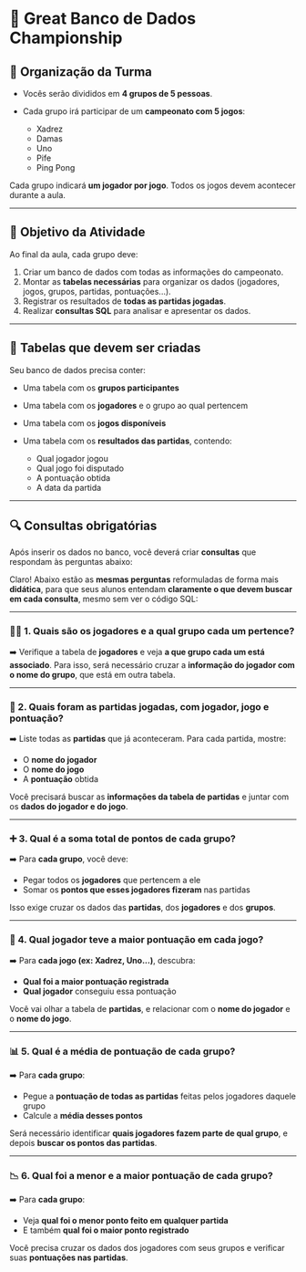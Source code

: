 # 🎲 Great Banco de Dados Championship

## 👥 Organização da Turma

* Vocês serão divididos em **4 grupos de 5 pessoas**.
* Cada grupo irá participar de um **campeonato com 5 jogos**:

  * Xadrez
  * Damas
  * Uno
  * Pife
  * Ping Pong

Cada grupo indicará **um jogador por jogo**. Todos os jogos devem acontecer durante a aula.

---

## 🧩 Objetivo da Atividade

Ao final da aula, cada grupo deve:

1. Criar um banco de dados com todas as informações do campeonato.
2. Montar as **tabelas necessárias** para organizar os dados (jogadores, jogos, grupos, partidas, pontuações...).
3. Registrar os resultados de **todas as partidas jogadas**.
4. Realizar **consultas SQL** para analisar e apresentar os dados.

---

## 📁 Tabelas que devem ser criadas

Seu banco de dados precisa conter:

* Uma tabela com os **grupos participantes**
* Uma tabela com os **jogadores** e o grupo ao qual pertencem
* Uma tabela com os **jogos disponíveis**
* Uma tabela com os **resultados das partidas**, contendo:

  * Qual jogador jogou
  * Qual jogo foi disputado
  * A pontuação obtida
  * A data da partida

---

## 🔍 Consultas obrigatórias

Após inserir os dados no banco, você deverá criar **consultas** que respondam às perguntas abaixo:

Claro! Abaixo estão as **mesmas perguntas** reformuladas de forma mais **didática**, para que seus alunos entendam **claramente o que devem buscar em cada consulta**, mesmo sem ver o código SQL:

---

### 🧍‍♂️ 1. **Quais são os jogadores e a qual grupo cada um pertence?**

➡️ Verifique a tabela de **jogadores** e veja **a que grupo cada um está associado**.
Para isso, será necessário cruzar a **informação do jogador com o nome do grupo**, que está em outra tabela.

---

### 🎲 2. **Quais foram as partidas jogadas, com jogador, jogo e pontuação?**

➡️ Liste todas as **partidas** que já aconteceram.
Para cada partida, mostre:

* O **nome do jogador**
* O **nome do jogo**
* A **pontuação** obtida

Você precisará buscar as **informações da tabela de partidas** e juntar com os **dados do jogador e do jogo**.

---

### ➕ 3. **Qual é a soma total de pontos de cada grupo?**

➡️ Para **cada grupo**, você deve:

* Pegar todos os **jogadores** que pertencem a ele
* Somar os **pontos que esses jogadores fizeram** nas partidas

Isso exige cruzar os dados das **partidas**, dos **jogadores** e dos **grupos**.

---

### 🥇 4. **Qual jogador teve a maior pontuação em cada jogo?**

➡️ Para **cada jogo (ex: Xadrez, Uno...)**, descubra:

* **Qual foi a maior pontuação registrada**
* **Qual jogador** conseguiu essa pontuação

Você vai olhar a tabela de **partidas**, e relacionar com o **nome do jogador** e o **nome do jogo**.

---

### 📊 5. **Qual é a média de pontuação de cada grupo?**

➡️ Para **cada grupo**:

* Pegue a **pontuação de todas as partidas** feitas pelos jogadores daquele grupo
* Calcule a **média desses pontos**

Será necessário identificar **quais jogadores fazem parte de qual grupo**, e depois **buscar os pontos das partidas**.

---

### 📉 6. **Qual foi a menor e a maior pontuação de cada grupo?**

➡️ Para **cada grupo**:

* Veja **qual foi o menor ponto feito em qualquer partida**
* E também **qual foi o maior ponto registrado**

Você precisa cruzar os dados dos jogadores com seus grupos e verificar suas **pontuações nas partidas**.








